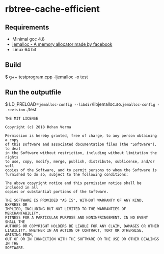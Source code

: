 # rbtree-cache-efficient

## Requirements
* Minimal gcc 4.8
* [jemalloc - A memory allocator made by facebook](https://github.com/jemalloc/jemalloc)
* Linux 64 bit

## Build

$ g++ testprogram.cpp -ljemalloc -o test

## Run the outputfile

 $ LD_PRELOAD=`jemalloc-config --libdir`/libjemalloc.so.`jemalloc-config --revision` ./test
 
```
THE MIT LICENSE

Copyright (c) 2018 Rohan Verma

Permission is hereby granted, free of charge, to any person obtaining a copy
of this software and associated documentation files (the "Software"), to deal
in the Software without restriction, including without limitation the rights
to use, copy, modify, merge, publish, distribute, sublicense, and/or sell
copies of the Software, and to permit persons to whom the Software is
furnished to do so, subject to the following conditions:

The above copyright notice and this permission notice shall be included in all
copies or substantial portions of the Software.

THE SOFTWARE IS PROVIDED "AS IS", WITHOUT WARRANTY OF ANY KIND, EXPRESS OR
IMPLIED, INCLUDING BUT NOT LIMITED TO THE WARRANTIES OF MERCHANTABILITY,
FITNESS FOR A PARTICULAR PURPOSE AND NONINFRINGEMENT. IN NO EVENT SHALL THE
AUTHORS OR COPYRIGHT HOLDERS BE LIABLE FOR ANY CLAIM, DAMAGES OR OTHER
LIABILITY, WHETHER IN AN ACTION OF CONTRACT, TORT OR OTHERWISE, ARISING FROM,
OUT OF OR IN CONNECTION WITH THE SOFTWARE OR THE USE OR OTHER DEALINGS IN THE
SOFTWARE.

```
